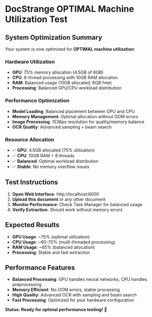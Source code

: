 # DocStrange OPTIMAL Machine Utilization Test

## System Optimization Summary

Your system is now optimized for **OPTIMAL machine utilization**:

### Hardware Utilization
- **GPU**: 75% memory allocation (4.5GB of 6GB)
- **CPU**: 8-thread processing with 10GB RAM allocation
- **RAM**: Balanced usage (10GB allocated, 6GB free)
- **Processing**: Balanced GPU/CPU workload distribution

### Performance Optimization
- **Model Loading**: Balanced placement between GPU and CPU
- **Memory Management**: Optimal allocation without OOM errors
- **Image Processing**: 1536px resolution for quality/memory balance
- **OCR Quality**: Advanced sampling + beam search

### Resource Allocation
- ✅ **GPU**: 4.5GB allocated (75% utilization)
- ✅ **CPU**: 10GB RAM + 8 threads
- ✅ **Balanced**: Optimal workload distribution
- ✅ **Stable**: No memory overflow issues

## Test Instructions

1. **Open Web Interface**: http://localhost:8000
2. **Upload this document** or any other document
3. **Monitor Performance**: Check Task Manager for balanced usage
4. **Verify Extraction**: Should work without memory errors

## Expected Results

- **GPU Usage**: ~75% (optimal utilization)
- **CPU Usage**: ~60-70% (multi-threaded processing)
- **RAM Usage**: ~65% (balanced allocation)
- **Processing**: Stable and fast extraction

## Performance Features

- **Balanced Processing**: GPU handles neural networks, CPU handles preprocessing
- **Memory Efficient**: No OOM errors, stable processing
- **High Quality**: Advanced OCR with sampling and beam search
- **Fast Processing**: Optimized for your hardware configuration

**Status: Ready for optimal performance testing!** 🚀
